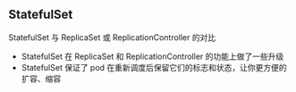 ## StatefulSet

StatefulSet 与 ReplicaSet 或 ReplicationController 的对比

- StatefulSet 在 ReplicaSet 和 ReplicationController 的功能上做了一些升级
- StatefulSet 保证了 pod 在重新调度后保留它们的标志和状态，让你更方便的扩容、缩容
